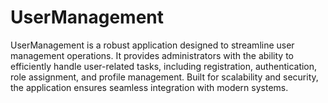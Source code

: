 
# UserManagement
UserManagement is a robust application designed to streamline user management operations. It provides administrators with the ability to efficiently handle user-related tasks, including registration, authentication, role assignment, and profile management. Built for scalability and security, the application ensures seamless integration with modern systems.
